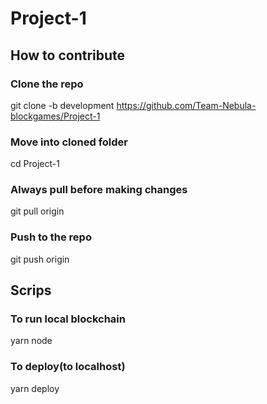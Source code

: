 # Project-1
## How to contribute

### Clone the repo
git clone -b development https://github.com/Team-Nebula-blockgames/Project-1

### Move into cloned folder
cd Project-1

### Always pull before making changes
git pull origin

### Push to the repo
git push origin


## Scrips
### To run local blockchain
yarn node

### To deploy(to localhost)
yarn deploy
